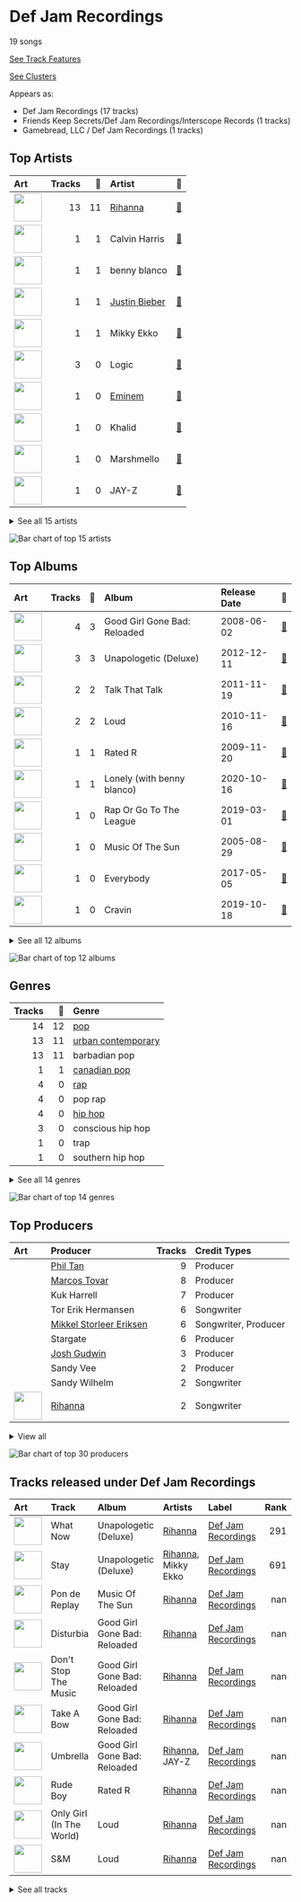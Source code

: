 # Def Jam Recordings

19 songs

[See Track Features](audio_features.md)

[See Clusters](clusters/overview.md)

Appears as:
- Def Jam Recordings (17 tracks)
- Friends Keep Secrets/Def Jam Recordings/Interscope Records (1 tracks)
- Gamebread, LLC / Def Jam Recordings (1 tracks)

## Top Artists

| Art | Tracks | 💚 | Artist | 🔗 |
|:---|---:|---:|:---|:---|
| <img src="https://i.scdn.co/image/ab6761610000e5eb99e4fca7c0b7cb166d915789" alt="" width="50" /> | 13 | 11 | [Rihanna](../../artists/rihanna/overview.md) | [🔗](https://open.spotify.com/artist/5pKCCKE2ajJHZ9KAiaK11H) |
| <img src="https://i.scdn.co/image/ab6761610000e5eb37bff6aa1d42bede9048750f" alt="" width="50" /> | 1 | 1 | Calvin Harris | [🔗](https://open.spotify.com/artist/7CajNmpbOovFoOoasH2HaY) |
| <img src="https://i.scdn.co/image/ab6761610000e5eb860c37890942e05e58c19372" alt="" width="50" /> | 1 | 1 | benny blanco | [🔗](https://open.spotify.com/artist/5CiGnKThu5ctn9pBxv7DGa) |
| <img src="https://i.scdn.co/image/ab6761610000e5eb8ae7f2aaa9817a704a87ea36" alt="" width="50" /> | 1 | 1 | [Justin Bieber](../../artists/justin_bieber/overview.md) | [🔗](https://open.spotify.com/artist/1uNFoZAHBGtllmzznpCI3s) |
| <img src="https://i.scdn.co/image/ab6761610000e5eb81d954dd35145481964ddd6c" alt="" width="50" /> | 1 | 1 | Mikky Ekko | [🔗](https://open.spotify.com/artist/1buzCmyYZE4kcdLRudsb8V) |
| <img src="https://i.scdn.co/image/ab6761610000e5eb94678f7d5353a9b680f60d23" alt="" width="50" /> | 3 | 0 | Logic | [🔗](https://open.spotify.com/artist/4xRYI6VqpkE3UwrDrAZL8L) |
| <img src="https://i.scdn.co/image/ab6761610000e5eba00b11c129b27a88fc72f36b" alt="" width="50" /> | 1 | 0 | [Eminem](../../artists/eminem/overview.md) | [🔗](https://open.spotify.com/artist/7dGJo4pcD2V6oG8kP0tJRR) |
| <img src="https://i.scdn.co/image/ab6761610000e5eb5be3f26e0c3aa322637a975f" alt="" width="50" /> | 1 | 0 | Khalid | [🔗](https://open.spotify.com/artist/6LuN9FCkKOj5PcnpouEgny) |
| <img src="https://i.scdn.co/image/ab6761610000e5eb0d7739a2b10fd723f5ca095e" alt="" width="50" /> | 1 | 0 | Marshmello | [🔗](https://open.spotify.com/artist/64KEffDW9EtZ1y2vBYgq8T) |
| <img src="https://i.scdn.co/image/ab6761610000e5ebc75afcd5a9027f60eaebb5e4" alt="" width="50" /> | 1 | 0 | JAY-Z | [🔗](https://open.spotify.com/artist/3nFkdlSjzX9mRTtwJOzDYB) |


<details>
<summary>See all 15 artists</summary>

| Art | Tracks | 💚 | Artist | 🔗 |
|:---|---:|---:|:---|:---|
| <img src="https://i.scdn.co/image/ab6761610000e5ebe74b7398634a741f74858dc7" alt="" width="50" /> | 1 | 0 | Alessia Cara | [🔗](https://open.spotify.com/artist/2wUjUUtkb5lvLKcGKsKqsR) |
| <img src="https://i.scdn.co/image/ab6761610000e5eb437b9e2a82505b3d93ff1022" alt="" width="50" /> | 1 | 0 | [Kendrick Lamar](../../artists/kendrick_lamar/overview.md) | [🔗](https://open.spotify.com/artist/2YZyLoL8N0Wb9xBt1NhZWg) |
| <img src="https://i.scdn.co/image/ab6761610000e5ebf556662d187b9191c421be1c" alt="" width="50" /> | 1 | 0 | 2 Chainz | [🔗](https://open.spotify.com/artist/17lzZA2AlOHwCwFALHttmp) |
| <img src="https://i.scdn.co/image/ab6761610000e5eb53c3d1c992add7ff1cd3bf43" alt="" width="50" /> | 1 | 0 | DaniLeigh | [🔗](https://open.spotify.com/artist/0XIKGBo9PnK1ApI5tZA60d) |
| <img src="https://i.scdn.co/image/ab6761610000e5ebb796c0db7acaf3f1b71d1e3b" alt="" width="50" /> | 1 | 0 | G-Eazy | [🔗](https://open.spotify.com/artist/02kJSzxNuaWGqwubyUba0Z) |

</details>


![Bar chart of top 15 artists](../../images/labels/def_jam_recordings/artists.png)

## Top Albums

| Art | Tracks | 💚 | Album | Release Date | 🔗 |
|:---|---:|---:|:---|:---|:---|
| <img src="https://i.scdn.co/image/ab67616d0000b273f9f27162ab1ed45b8d7a7e98" alt="" width="50" /> | 4 | 3 | Good Girl Gone Bad: Reloaded | 2008-06-02 | [🔗](https://open.spotify.com/album/3JSWZWeTHF4HDGt5Eozdy7) |
| <img src="https://i.scdn.co/image/ab67616d0000b2730e6cedee56e37a9a65f2164d" alt="" width="50" /> | 3 | 3 | Unapologetic (Deluxe) | 2012-12-11 | [🔗](https://open.spotify.com/album/4eddbruVtOqw8khwxSH6H2) |
| <img src="https://i.scdn.co/image/ab67616d0000b2731c5eacf6965d328c2c795cef" alt="" width="50" /> | 2 | 2 | Talk That Talk | 2011-11-19 | [🔗](https://open.spotify.com/album/1Kw1bVd07oRqcjrcjQKC8T) |
| <img src="https://i.scdn.co/image/ab67616d0000b273aa16162c83c19d587a3bfa45" alt="" width="50" /> | 2 | 2 | Loud | 2010-11-16 | [🔗](https://open.spotify.com/album/6UHhmTLl9T1scRYLmpHcDX) |
| <img src="https://i.scdn.co/image/ab67616d0000b273ab647295c0c97446c1f1a3b5" alt="" width="50" /> | 1 | 1 | Rated R | 2009-11-20 | [🔗](https://open.spotify.com/album/7uGmyYwDFJbSc1xs4hkEs2) |
| <img src="https://i.scdn.co/image/ab67616d0000b27383b22beb73e2014b20159685" alt="" width="50" /> | 1 | 1 | Lonely (with benny blanco) | 2020-10-16 | [🔗](https://open.spotify.com/album/3P5WIUJO0Ots1lQx09TOxk) |
| <img src="https://i.scdn.co/image/ab67616d0000b27384f49cbc39ac1f18422a4d42" alt="" width="50" /> | 1 | 0 | Rap Or Go To The League | 2019-03-01 | [🔗](https://open.spotify.com/album/1BR69wIifGZUSimcuTjWVg) |
| <img src="https://i.scdn.co/image/ab67616d0000b273b21609e1a2d7c1b7ba8efae2" alt="" width="50" /> | 1 | 0 | Music Of The Sun | 2005-08-29 | [🔗](https://open.spotify.com/album/4FyGpObwABjn0o8Tdp7AZz) |
| <img src="https://i.scdn.co/image/ab67616d0000b273cfdf40cf325b609a52457805" alt="" width="50" /> | 1 | 0 | Everybody | 2017-05-05 | [🔗](https://open.spotify.com/album/1HiN2YXZcc3EjmVZ4WjfBk) |
| <img src="https://i.scdn.co/image/ab67616d0000b2739351691c007cad99d70d9f3f" alt="" width="50" /> | 1 | 0 | Cravin | 2019-10-18 | [🔗](https://open.spotify.com/album/6c66PBJdg7EWPcFUvLyFFu) |


<details>
<summary>See all 12 albums</summary>

| Art | Tracks | 💚 | Album | Release Date | 🔗 |
|:---|---:|---:|:---|:---|:---|
| <img src="https://i.scdn.co/image/ab67616d0000b27341c0ad3e39388ab332ffb023" alt="" width="50" /> | 1 | 0 | Confessions of a Dangerous Mind | 2019-05-10 | [🔗](https://open.spotify.com/album/0XLwImzaZEtqHE4NHAepDz) |
| <img src="https://i.scdn.co/image/ab67616d0000b273e19b1b51cdd35051e17cf6dc" alt="" width="50" /> | 1 | 0 | Bobby Tarantino II | 2018-03-09 | [🔗](https://open.spotify.com/album/4F87p1aiFwHeU4uu65MaPV) |

</details>


![Bar chart of top 12 albums](../../images/labels/def_jam_recordings/albums.png)

## Genres

| Tracks | 💚 | Genre |
|---:|---:|:---|
| 14 | 12 | [pop](../../genres/pop/overview.md) |
| 13 | 11 | [urban contemporary](../../genres/urban_contemporary/overview.md) |
| 13 | 11 | barbadian pop |
| 1 | 1 | [canadian pop](../../genres/canadian_pop/overview.md) |
| 4 | 0 | [rap](../../genres/rap/overview.md) |
| 4 | 0 | pop rap |
| 4 | 0 | [hip hop](../../genres/hip_hop/overview.md) |
| 3 | 0 | conscious hip hop |
| 1 | 0 | trap |
| 1 | 0 | southern hip hop |


<details>
<summary>See all 14 genres</summary>

| Tracks | 💚 | Genre |
|---:|---:|:---|
| 1 | 0 | rap latina |
| 1 | 0 | [r&b](../../genres/r_b/overview.md) |
| 1 | 0 | pop r&b |
| 1 | 0 | atl hip hop |

</details>


![Bar chart of top 14 genres](../../images/labels/def_jam_recordings/genres.png)

## Top Producers

| Art | Producer | Tracks | Credit Types |
|:---|:---|---:|:---|
| | [Phil Tan](../../producers/phil_tan/overview.md) | 9 | Producer |
| | [Marcos Tovar](../../producers/marcos_tovar/overview.md) | 8 | Producer |
| | Kuk Harrell | 7 | Producer |
| | Tor Erik Hermansen | 6 | Songwriter |
| | [Mikkel Storleer Eriksen](../../producers/mikkel_storleer_eriksen/overview.md) | 6 | Songwriter, Producer |
| | Stargate | 6 | Producer |
| | [Josh Gudwin](../../producers/josh_gudwin/overview.md) | 3 | Producer |
| | Sandy Vee | 2 | Producer |
| | Sandy Wilhelm | 2 | Songwriter |
| <img src="https://i.scdn.co/image/ab6761610000e5eb99e4fca7c0b7cb166d915789" alt="" width="50" /> | [Rihanna](../../artists/rihanna/overview.md) | 2 | Songwriter |


<details>
<summary>View all</summary>

| Art | Producer | Tracks | Credit Types |
|:---|:---|---:|:---|
| | Makeba | 2 | Producer, Songwriter |
| | Miles Walker | 2 | Producer |
| | Daniela Rivera | 2 | Producer |
| | Ester Dean | 2 | Songwriter |
| | Parker Ighile | 1 | Producer, Songwriter |
| | Hit-Boy | 1 | Producer, Songwriter |
| <img src="https://i.scdn.co/image/ab6761610000e5eb8ae7f2aaa9817a704a87ea36" alt="" width="50" /> | [Justin Bieber](../../artists/justin_bieber/overview.md) | 1 | Songwriter |
| | Crystal Nicole | 1 | Songwriter |
| | Justin Parker | 1 | Arranger, Producer, Songwriter |
| | Elof Loelv | 1 | Producer, Songwriter |
| <img src="https://i.scdn.co/image/ab6761610000e5eb0e08ea2c4d6789fbf5cbe0aa" alt="" width="50" /> | [Michael Jackson](../../artists/michael_jackson/overview.md) | 1 | Songwriter |
| | Frankie Storm | 1 | Songwriter |
| | Rob Swire | 1 | Producer, Songwriter |
| | Mike Gaydusek | 1 | Producer |
| | Al Hemberger | 1 | Producer |
| | Shahid Khan | 1 | Songwriter |
| | Kevin Davis | 1 | Producer |
| <img src="https://i.scdn.co/image/ab6761610000e5eba48397e590a1c70e2cda7728" alt="" width="50" /> | Chris Brown | 1 | Songwriter |
| | Robert Allen | 1 | Songwriter |
| | Veronika Bozeman | 1 | Producer |
| | Brian Kennedy | 1 | Producer, Songwriter |
| | Andrew Vastola | 1 | Producer |
| | Nathan Cassells | 1 | Producer, Songwriter |
| | [FINNEAS](../../producers/finneas/overview.md) | 1 | Producer, Songwriter |
| | Naughty Boy | 1 | Producer |
| | Skylar Mones | 1 | Producer |
| | Livvi Franc | 1 | Songwriter |
| <img src="https://i.scdn.co/image/ab6761610000e5eb860c37890942e05e58c19372" alt="" width="50" /> | benny blanco | 1 | Producer, Songwriter |
| <img src="https://i.scdn.co/image/ab6761610000e5ebca118e3822061f7b7f6bc537" alt="" width="50" /> | Ne-Yo | 1 | Producer, Songwriter |
| | Josh Houghkirk | 1 | Producer |
| | Alju Jackson | 1 | Songwriter |
| | Emeli Sandé (Sandé, Emeli) | 1 | Songwriter |
| <img src="https://i.scdn.co/image/ab6761610000e5eb37bff6aa1d42bede9048750f" alt="" width="50" /> | Calvin Harris | 1 | Producer, Songwriter |
| | Priscilla Renea | 1 | Songwriter |
| | Andre Merritt | 1 | Songwriter |
| <img src="https://i.scdn.co/image/ab6761610000e5eb81d954dd35145481964ddd6c" alt="" width="50" /> | Mikky Ekko | 1 | Arranger, Producer, Songwriter |

</details>


![Bar chart of top 30 producers](../../images/labels/def_jam_recordings/producers.png)
## Tracks released under Def Jam Recordings

| Art | Track | Album | Artists | Label | Rank | 💚 | 🔗 |
|:---|:---|:---|:---|:---|---:|:---|:---|
| <img src="https://i.scdn.co/image/ab67616d0000b2730e6cedee56e37a9a65f2164d" alt="" width="50" /> | What Now | Unapologetic (Deluxe) | [Rihanna](../../artists/rihanna/overview.md) | [Def Jam Recordings](.) | 291 | 💚 | [🔗](https://open.spotify.com/track/0aUWfpD3PlSv3FTTKcT2rN) |
| <img src="https://i.scdn.co/image/ab67616d0000b2730e6cedee56e37a9a65f2164d" alt="" width="50" /> | Stay | Unapologetic (Deluxe) | [Rihanna](../../artists/rihanna/overview.md), Mikky Ekko | [Def Jam Recordings](.) | 691 | 💚 | [🔗](https://open.spotify.com/track/1dEy9Pl81QopSxNsPxXQxv) |
| <img src="https://i.scdn.co/image/ab67616d0000b273b21609e1a2d7c1b7ba8efae2" alt="" width="50" /> | Pon de Replay | Music Of The Sun | [Rihanna](../../artists/rihanna/overview.md) | [Def Jam Recordings](.) | nan | | [🔗](https://open.spotify.com/track/4TsmezEQVSZNNPv5RJ65Ov) |
| <img src="https://i.scdn.co/image/ab67616d0000b273f9f27162ab1ed45b8d7a7e98" alt="" width="50" /> | Disturbia | Good Girl Gone Bad: Reloaded | [Rihanna](../../artists/rihanna/overview.md) | [Def Jam Recordings](.) | nan | 💚 | [🔗](https://open.spotify.com/track/2VOomzT6VavJOGBeySqaMc) |
| <img src="https://i.scdn.co/image/ab67616d0000b273f9f27162ab1ed45b8d7a7e98" alt="" width="50" /> | Don't Stop The Music | Good Girl Gone Bad: Reloaded | [Rihanna](../../artists/rihanna/overview.md) | [Def Jam Recordings](.) | nan | 💚 | [🔗](https://open.spotify.com/track/0ByMNEPAPpOR5H69DVrTNy) |
| <img src="https://i.scdn.co/image/ab67616d0000b273f9f27162ab1ed45b8d7a7e98" alt="" width="50" /> | Take A Bow | Good Girl Gone Bad: Reloaded | [Rihanna](../../artists/rihanna/overview.md) | [Def Jam Recordings](.) | nan | 💚 | [🔗](https://open.spotify.com/track/3goSVuTt3fDYDP6kRnFwuL) |
| <img src="https://i.scdn.co/image/ab67616d0000b273f9f27162ab1ed45b8d7a7e98" alt="" width="50" /> | Umbrella | Good Girl Gone Bad: Reloaded | [Rihanna](../../artists/rihanna/overview.md), JAY-Z | [Def Jam Recordings](.) | nan | | [🔗](https://open.spotify.com/track/49FYlytm3dAAraYgpoJZux) |
| <img src="https://i.scdn.co/image/ab67616d0000b273ab647295c0c97446c1f1a3b5" alt="" width="50" /> | Rude Boy | Rated R | [Rihanna](../../artists/rihanna/overview.md) | [Def Jam Recordings](.) | nan | 💚 | [🔗](https://open.spotify.com/track/60jzFy6Nn4M0iD1d94oteF) |
| <img src="https://i.scdn.co/image/ab67616d0000b273aa16162c83c19d587a3bfa45" alt="" width="50" /> | Only Girl (In The World) | Loud | [Rihanna](../../artists/rihanna/overview.md) | [Def Jam Recordings](.) | nan | 💚 | [🔗](https://open.spotify.com/track/1VDXQhu7YGdbM6UeEIfsaX) |
| <img src="https://i.scdn.co/image/ab67616d0000b273aa16162c83c19d587a3bfa45" alt="" width="50" /> | S&M | Loud | [Rihanna](../../artists/rihanna/overview.md) | [Def Jam Recordings](.) | nan | 💚 | [🔗](https://open.spotify.com/track/08Bfk5Y2S5fCxgxk371Eel) |


<details>
<summary>See all tracks</summary>

| Art | Track | Album | Artists | Label | Rank | 💚 | 🔗 |
|:---|:---|:---|:---|:---|---:|:---|:---|
| <img src="https://i.scdn.co/image/ab67616d0000b2731c5eacf6965d328c2c795cef" alt="" width="50" /> | Watch n' Learn | Talk That Talk | [Rihanna](../../artists/rihanna/overview.md) | [Def Jam Recordings](.) | nan | 💚 | [🔗](https://open.spotify.com/track/1ROCX1nquOZ5i05YfGysu0) |
| <img src="https://i.scdn.co/image/ab67616d0000b2731c5eacf6965d328c2c795cef" alt="" width="50" /> | We Found Love | Talk That Talk | [Rihanna](../../artists/rihanna/overview.md), Calvin Harris | [Def Jam Recordings](.) | nan | 💚 | [🔗](https://open.spotify.com/track/0U10zFw4GlBacOy9VDGfGL) |
| <img src="https://i.scdn.co/image/ab67616d0000b2730e6cedee56e37a9a65f2164d" alt="" width="50" /> | Half Of Me | Unapologetic (Deluxe) | [Rihanna](../../artists/rihanna/overview.md) | [Def Jam Recordings](.) | nan | 💚 | [🔗](https://open.spotify.com/track/4bXImuY3OhNXhbQbVLFHKp) |
| <img src="https://i.scdn.co/image/ab67616d0000b273cfdf40cf325b609a52457805" alt="" width="50" /> | 1-800-273-8255 | Everybody | Logic, Alessia Cara, Khalid | [Def Jam Recordings](.) | nan | | [🔗](https://open.spotify.com/track/5tz69p7tJuGPeMGwNTxYuV) |
| <img src="https://i.scdn.co/image/ab67616d0000b273e19b1b51cdd35051e17cf6dc" alt="" width="50" /> | Everyday | Bobby Tarantino II | Logic, Marshmello | [Def Jam Recordings](.) | nan | | [🔗](https://open.spotify.com/track/4EAV2cKiqKP5UPZmY6dejk) |
| <img src="https://i.scdn.co/image/ab67616d0000b27384f49cbc39ac1f18422a4d42" alt="" width="50" /> | Momma I Hit A Lick (feat. Kendrick Lamar) | Rap Or Go To The League | 2 Chainz, [Kendrick Lamar](../../artists/kendrick_lamar/overview.md) | [Gamebread, LLC / Def Jam Recordings](.) | nan | | [🔗](https://open.spotify.com/track/7jKUnzzOGhAlPjr7LkIUlE) |
| <img src="https://i.scdn.co/image/ab67616d0000b27341c0ad3e39388ab332ffb023" alt="" width="50" /> | Homicide (feat. Eminem) | Confessions of a Dangerous Mind | Logic, [Eminem](../../artists/eminem/overview.md) | [Def Jam Recordings](.) | nan | | [🔗](https://open.spotify.com/track/7M2tXmeS15NAzEn7ABFeBg) |
| <img src="https://i.scdn.co/image/ab67616d0000b2739351691c007cad99d70d9f3f" alt="" width="50" /> | Cravin (feat. G-Eazy) | Cravin | DaniLeigh, G-Eazy | [Def Jam Recordings](.) | nan | | [🔗](https://open.spotify.com/track/69eXHDgEEQ6itzt03E7fKz) |
| <img src="https://i.scdn.co/image/ab67616d0000b27383b22beb73e2014b20159685" alt="" width="50" /> | Lonely (with benny blanco) | Lonely (with benny blanco) | [Justin Bieber](../../artists/justin_bieber/overview.md), benny blanco | Friends Keep Secrets, [Def Jam Recordings](.), [Interscope Records](../interscope_records) | nan | 💚 | [🔗](https://open.spotify.com/track/4y4spB9m0Q6026KfkAvy9Q) |

</details>

